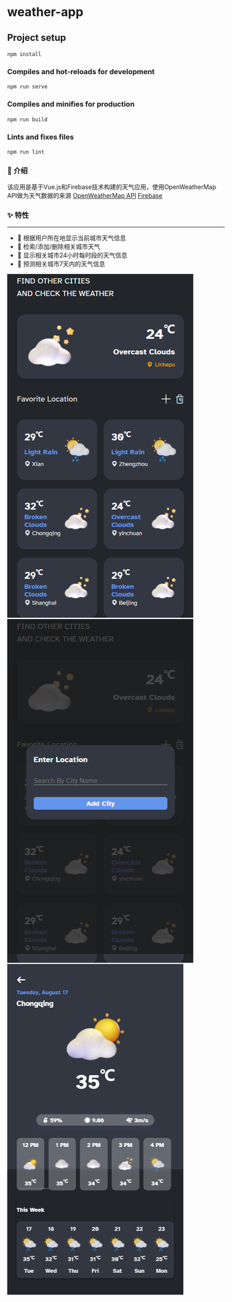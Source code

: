 # weather-app

## Project setup
```
npm install
```

### Compiles and hot-reloads for development
```
npm run serve
```

### Compiles and minifies for production
```
npm run build
```

### Lints and fixes files
```
npm run lint
```

### 📃 介绍
该应用是基于Vue.js和Firebase技术构建的天气应用，使用OpenWeatherMap API做为天气数据的来源
[OpenWeatherMap API](https://openweathermap.org/)
[Firebase](https://console.firebase.google.com/)

### ✨ 特性
---
-  💜 根据用户所在地显示当前城市天气信息
-  💜 检索/添加/删除相关城市天气
-  💜 显示相关城市24小时每时段的天气信息
-  💜 预测相关城市7天内的天气信息

<img src="https://github.com/langyixuan/Vue-Weather-App/blob/master/public/img1.png">
<img src="https://github.com/langyixuan/Vue-Weather-App/blob/master/public/img2.png">
<img src="https://github.com/langyixuan/Vue-Weather-App/blob/master/public/img3.png">





